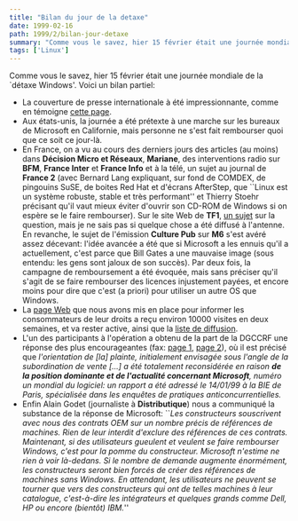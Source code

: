 ```yaml
---
title: "Bilan du jour de la detaxe"
date: 1999-02-16
path: 1999/2/bilan-jour-detaxe
summary: "Comme vous le savez, hier 15 février était une journée mondiale de la `détaxe Windows'."
tags: ['Linux']
---
```


<P>
Comme vous le savez, hier 15 février était une journée mondiale de
la `détaxe Windows'. Voici un bilan partiel:
</P>

<UL>

<LI>La couverture de presse internationale à été impressionnante, comme
en témoigne <A HREF="http://hugin.imat.com/refund/coverage.html">cette
page</A>.
<LI>Aux états-unis, la journée a été prétexte à une marche sur les bureaux
de Microsoft en Californie, mais personne ne s'est fait rembourser
quoi que ce soit ce jour-là.
<LI>En France, on a vu au cours des derniers jours des articles (au
moins) dans <B>Décision Micro et Réseaux</B>, <B>Mariane</B>, des
interventions radio sur <B>BFM</B>, <B>France Inter</B> et <B>France
Info</B> et à la télé, un sujet au journal de <B>France 2</B>
(avec Bernard Lang expliquant, sur fond de COMDEX, de pingouins
SuSE, de boites Red Hat et d'écrans AfterStep, que ``Linux est
un système robuste, stable et très performant'' et Thierry Stoehr
précisant qu'il vaut mieux éviter d'ouvrir son CD-ROM de Windows si
on espère se le faire rembourser). Sur le site Web de <B>TF1</B>, <A HREF="http://infos.tf1.fr/actu/infos/aujourdhui/economie/windows.htm">un
sujet</A> sur la question, mais je ne sais pas si quelque chose a été
diffusé à l'antenne. En revanche, le sujet de l'émission <B>Culture
Pub</B> sur <B>M6</B> s'est avéré assez décevant: l'idée avancée a été
que si Microsoft a les ennuis qu'il a actuellement, c'est parce que Bill
Gates a une mauvaise image (sous entendu: les gens sont jaloux de son
succès). Par deux fois, la campagne de remboursement a été évoquée,
mais sans préciser qu'il s'agit de se faire rembourser des licences
injustement payées, et encore moins pour dire que c'est (a priori)
pour utiliser un autre OS que Windows.
<LI>La <A HREF="http://www.linux-center.org/detaxe/index.shtml">page
Web</A> que nous avons mis en place pour informer les
consommateurs de leur droits a reçu environ 10000 visites
en deux semaines, et va rester active, ainsi que la <A HREF="http://liberte.aful.org/mailman/listinfo/detaxe">liste de
diffusion</A>.
<LI>L'un des participants à l'opération a obtenu de la part
de la DGCCRF une réponse des plus encourageantes (fax: <A HREF="http://linux-center.org/articles/9902/fax0.jpg">page 1</A>,
<A HREF="http://linux-center.org/articles/9902/fax1.jpg">page 2</A>),
où il est précisé que <EM>l'orientation de [la] plainte, initialement
envisagée sous l'angle de la subordination de vente [...]  a été
totalement reconsidérée en raison <B>de la position dominante et de
l'actualité concernant Microsoft</B>, numéro un mondial du logiciel:
un rapport a été adressé le 14/01/99 à la BIE de Paris, spécialisée dans
les enquêtes de pratiques anticoncurrentielles.</EM>
<LI>Enfin Alain Godet (journaliste à <B>Distributique</B>) nous a
communiqué la substance de la réponse de Microsoft: ``<EM>Les constructeurs
souscrivent avec nous des contrats OEM sur un nombre précis de références
de machines. Rien de leur interdit d'exclure des références de ces
contrats. Maintenant, si des utilisateurs gueulent et veulent se faire
rembourser Windows, c'est pour la pomme du constructeur. Microsoft
n'estime ne rien à voir là-dedans. Si le nombre de demande augmente
énormément, les constructeurs seront bien forcés de créer des références
de machines sans Windows. En attendant, les utilisateurs ne peuvent se
tourner que vers des constructeurs qui ont de telles machines à leur
catalogue, c'est-à-dire les intégrateurs et quelques grands comme Dell,
HP ou encore (bientôt) IBM.</EM>''
</UL>


